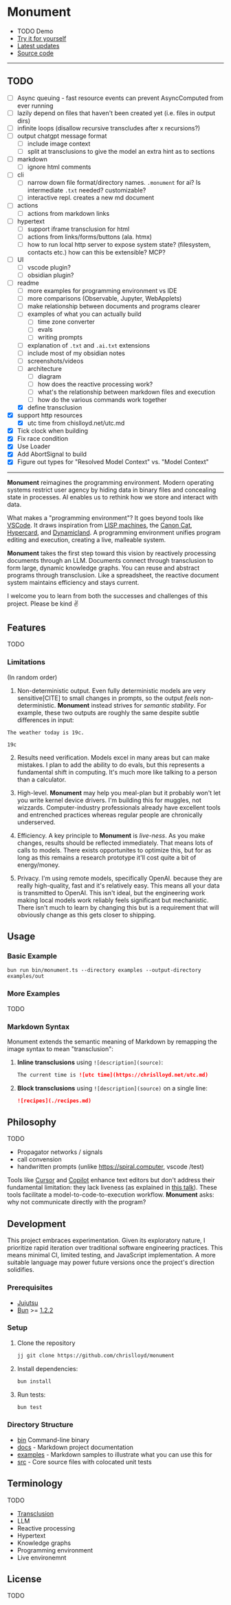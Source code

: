 # Monument

* TODO Demo
* [Try it for yourself](#usage)
* [Latest updates](https://github.com/chrislloyd/monument/commits)
* [Source code](https://github.com/chrislloyd/monument)

---

## TODO

* [ ] Async queuing - fast resource events can prevent AsyncComputed from ever running
* [ ] lazily depend on files that haven't been created yet (i.e. files in output dirs)
* [ ] infinite loops (disallow recursive transcludes after x recursions?)
* [ ] output chatgpt message format
  * [ ] include image context
  * [ ] split at transclusions to give the model an extra hint as to sections
* [ ] markdown
  * [ ] ignore html comments <!-- -->
* [ ] cli
  * [ ] narrow down file format/directory names. `.monument` for ai? Is intermediate `.txt` needed? customizable?
  * [ ] interactive repl. creates a new md document
* [ ] actions
  * [ ] actions from markdown links
* [ ] hypertext
  * [ ] support iframe transclusion for html
  * [ ] actions from links/forms/buttons (ala. htmx)
  * [ ] how to run local http server to expose system state? (filesystem, contacts etc.) how can this be extensible? MCP?
* [ ] UI
  * [ ] vscode plugin?
  * [ ] obsidian plugin?
* [ ] readme
  * [ ] more examples for programming environment vs IDE
  * [ ] more comparisons (Observable, Jupyter, WebApplets)
  * [ ] make relationship between documents and programs clearer
  * [ ] examples of what you can actually build
    * [ ] time zone converter
    * [ ] evals
    * [ ] writing prompts
  * [ ] explanation of `.txt` and `.ai.txt` extensions
  * [ ] include most of my obsidian notes
  * [ ] screenshots/videos
  * [ ] architecture
    * [ ] diagram
    * [ ] how does the reactive processing work?
    * [ ] what's the relationship between markdown files and execution
    * [ ] how do the various commands work together
  * [x] define transclusion
* [x] support http resources
  * [x] utc time from chislloyd.net/utc.md
* [x] Tick clock when building
* [x] Fix race condition
* [x] Use Loader
* [x] Add AbortSignal to build
* [x] Figure out types for "Resolved Model Context" vs. "Model Context"

---

**Monument** reimagines the programming environment. Modern operating systems restrict user agency by hiding data in binary files and concealing state in processes. AI enables us to rethink how we store and interact with data.

What makes a "programming environment"? It goes beyond tools like [VSCode](https://code.visualstudio.com). It draws inspiration from [LISP machines](https://en.wikipedia.org/wiki/Lisp_machine), the [Canon Cat](https://en.wikipedia.org/wiki/Canon_Cat), [Hypercard](https://hypercard.org), and [Dynamicland](https://dynamicland.org/2024/FAQ/#What_do_you_mean_by_dynamic_medium). A programming environment unifies program editing and execution, creating a live, malleable system.

**Monument** takes the first step toward this vision by reactively processing documents through an LLM. Documents connect through transclusion to form large, dynamic knowledge graphs. You can reuse and abstract programs through transclusion. Like a spreadsheet, the reactive document system maintains efficiency and stays current.

I welcome you to learn from both the successes and challenges of this project. Please be kind ✌️

## Features

TODO

### Limitations

(In random order)

1. Non-deterministic output. Even fully deterministic models are very sensitive[CITE] to small changes in prompts, so the output _feels_ non-deterministic. **Monument** instead strives for _semantic stability_. For example, these two outputs are roughly the same despite subtle differences in input:

```
The weather today is 19c.
```

```
19c
```

2. Results need verification. Models excel in many areas but can make mistakes. I plan to add the ability to do evals, but this represents a fundamental shift in computing. It's much more like talking to a person than a calculator.

3. High-level. **Monument** may help you meal-plan but it probably won't let you write kernel device drivers. I'm building this for muggles, not wizzards. Computer-industry professionals already have excellent tools and entrenched practices whereas regular people are chronically underserved.

4. Efficiency. A key principle to **Monument** is _live-ness_. As you make changes, results should be reflected immediately. That means lots of calls to models. There exists opportunites to optimize this, but for as long as this remains a research prototype it'll cost quite a bit of energy/money.

5. Privacy. I'm using remote models, specifically OpenAI.  because they are really high-quality, fast and it's relatively easy. This means all your data is transmitted to OpenAI. This isn't ideal, but the engineering work making local models work reliably feels significant but mechanistic. There isn't much to learn by changing this but is a requirement that will obviously change as this gets closer to shipping.

## Usage

### Basic Example

```shell
bun run bin/monument.ts --directory examples --output-directory examples/out
```

### More Examples

TODO

### Markdown Syntax

Monument extends the semantic meaning of Markdown by remapping the image syntax to mean "transclusion":

1. **Inline transclusions** using `![description](source)`:

   ```markdown
   The current time is ![utc time](https://chrislloyd.net/utc.md)
   ```

2. **Block transclusions** using `![description](source)` on a single line:

   ```markdown
   ![recipes](./recipes.md)
   ```

## Philosophy

TODO

* Propagator networks / signals
* call convension
* handwritten prompts (unlike https://spiral.computer, vscode /test)

Tools like [Cursor](https://cursor.com) and [Copilot](https://github.com/features/copilot) enhance text editors but don't address their fundamental limitation: they lack liveness (as explained in [this talk](https://www.youtube.com/watch?v=ZfytHvgHybA)). These tools facilitate a model-to-code-to-execution workflow. **Monument** asks: why not communicate directly with the program?

## Development

This project embraces experimentation. Given its exploratory nature, I prioritize rapid iteration over traditional software engineering practices. This means minimal CI, limited testing, and JavaScript implementation. A more suitable language may power future versions once the project's direction solidifies.

### Prerequisites

* [Jujutsu](https://jj-vcs.github.io/jj/latest/)
* [Bun](https://bun.sh) >= [1.2.2](https://github.com/oven-sh/bun/releases/tag/bun-v1.2.2)

### Setup

1. Clone the repository

   ```sh
   jj git clone https://github.com/chrislloyd/monument
   ```

2. Install dependencies:

   ```sh
   bun install
   ```

3. Run tests:

   ```sh
   bun test
   ```

### Directory Structure

* [bin](bin) Command-line binary
* [docs](docs) - Markdown project documentation
* [examples](examples) - Markdown samples to illustrate what you can use this for
* [src](src) - Core source files with colocated unit tests

## Terminology

TODO

* [Transclusion](docs/transclusion.md)
* LLM
* Reactive processing
* Hypertext
* Knowledge graphs
* Programming environment
* Live environemnt

## License

TODO
